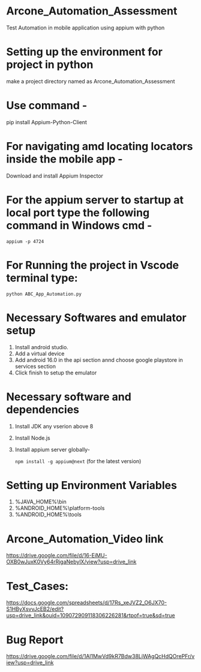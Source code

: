 # Arcone_Automation_Assessment
Test Automation in mobile application using appium with python

# Setting up the environment for project in python

make a project directory named as Arcone_Automation_Assessment

# Use command - 
pip install Appium-Python-Client

# For navigating amd locating locators inside the mobile app -

Download and install 
Appium Inspector

# For the appium server to startup at local port type the following command in Windows cmd -

  ```` appium -p 4724 ````

# For Running the project in Vscode terminal type:
  ```` python ABC_App_Automation.py ````


# Necessary Softwares and emulator setup
 1. Install android studio.
 2. Add a virtual device
 3. Add android 16.0 in the api section annd choose google playstore in services section
 4. Click finish to setup the emulator

# Necessary software and dependencies
1. Install JDK any vserion above 8
2. Install Node.js
3. Install appium server globally-

   ```` npm install -g appium@next ```` (for the latest version)

# Setting up Environment Variables 
  1. %JAVA_HOME%\bin
  2. %ANDROID_HOME%\platform-tools
  3. %ANDROID_HOME%\tools
 


# Arcone_Automation_Video link 
https://drive.google.com/file/d/16-EiMU-OXB0wJuxK0Vy64rRjgaNebylX/view?usp=drive_link

# Test_Cases:
https://docs.google.com/spreadsheets/d/17Rs_xeJVZ2_O6JX70-S1HByXsvvJcEB2/edit?usp=drive_link&ouid=109072909118306226281&rtpof=true&sd=true

# Bug Report
https://drive.google.com/file/d/1Al1MwVd9kR7Bdw38LjWAgQcHdQOrePFr/view?usp=drive_link
